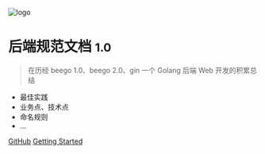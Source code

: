 <!-- _coverpage.md -->
<!--![logo](_coverpage.assets/63767045)-->
![logo](https://pkg.go.dev/static/shared/icon/favicon.ico)

# 后端规范文档 <small>1.0</small>

> 在历经 beego 1.0、beego 2.0、gin 一个 Golang 后端 Web 开发的积累总结

- 最佳实践
- 业务点、技术点
- 命名规则
- ...

[GitHub](https://github.com/rankingcong/be-specification/)
[Getting Started](#规范约束)
